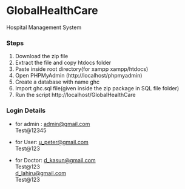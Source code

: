 # GlobalHealthCare
Hospital Management System


### Steps
1. Download the zip file
2. Extract the file and copy htdocs folder
3. Paste inside root directory(for xampp xampp/htdocs)
4. Open PHPMyAdmin (http://localhost/phpmyadmin)
5. Create a database with name ghc
6. Import ghc.sql file(given inside the zip package in SQL file folder)
7. Run the script http://localhost/GlobalHealthCare


### Login Details
- for admin : 
admin@gmail.com<br>Test@12345

- for User: 
u_peter@gmail.com<br>Test@123 

- for Doctor: 
d_kasun@gmail.com<br>Test@123 <br>
d_lahiru@gmail.com<br>Test@123 
